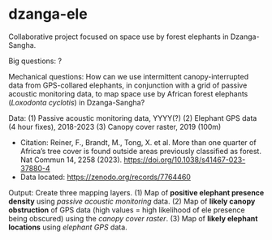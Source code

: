 # dzanga-ele
Collaborative project focused on space use by forest elephants in Dzanga-Sangha.

Big questions: ?

Mechanical questions: How can we use intermittent canopy-interrupted data from GPS-collared elephants, in conjunction with a grid of passive acoustic monitoring data, to map space use by African forest elephants (_Loxodonta cyclotis_) in Dzanga-Sangha?

Data: 
(1) Passive acoustic monitoring data, YYYY(?)
(2) Elephant GPS data (4 hour fixes), 2018-2023
(3) Canopy cover raster, 2019 (100m) 
- Citation: Reiner, F., Brandt, M., Tong, X. et al. More than one quarter of Africa’s tree cover is found outside areas previously classified as forest. Nat Commun 14, 2258 (2023). https://doi.org/10.1038/s41467-023-37880-4
- Data located: https://zenodo.org/records/7764460

Output: Create three mapping layers.
(1) Map of **positive elephant presence density** using _passive acoustic monitoring_ data.
(2) Map of **likely canopy obstruction** of GPS data (high values = high likelihood of ele presence being obscured) using the _canopy cover raster_.
(3) Map of **likely elephant locations** using _elephant GPS_ data.
